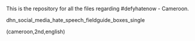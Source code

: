 This is the repository for all the files regarding #defyhatenow - Cameroon.


dhn_social_media_hate_speech_fieldguide_boxes_single  

(cameroon,2nd,english)